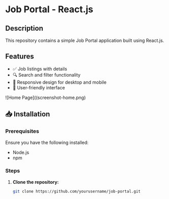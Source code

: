 # Job Portal - React.js

## Description
This repository contains a simple Job Portal application built using React.js.

## Features
- ✅ Job listings with details  
- 🔍 Search and filter functionality  
- 📱 Responsive design for desktop and mobile  
- 🎨 User-friendly interface  


![Home Page]((screenshot-home.png)

## 📥 Installation

### Prerequisites
Ensure you have the following installed:  
- Node.js  
- npm   

### Steps
1. **Clone the repository:**  
   ```bash
   git clone https://github.com/yourusername/job-portal.git
